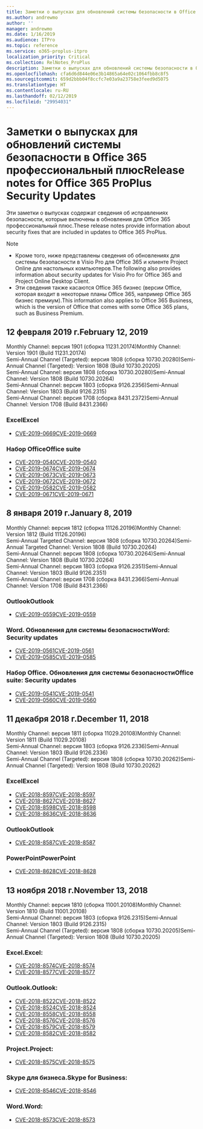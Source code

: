 ```yaml
---
title: Заметки о выпусках для обновлений системы безопасности в Office 365 профессиональный плюс
ms.author: andrewmo
author: ''
manager: andrewmo
ms.date: 1/16/2019
ms.audience: ITPro
ms.topic: reference
ms.service: o365-proplus-itpro
localization_priority: Critical
ms.collection: RelNotes_ProPlus
description: Заметки о выпусках для обновлений системы безопасности в Office 365 профессиональный плюс, предназначенные для ИТ-специалистов
ms.openlocfilehash: cfa6d6d844e06e3b14865a64e02c1064fbb8c8f5
ms.sourcegitcommit: 659d2bbb04f8ccfc7e03a9a23758e3feed9d5075
ms.translationtype: HT
ms.contentlocale: ru-RU
ms.lasthandoff: 02/12/2019
ms.locfileid: "29954031"
---
```

# <a name="release-notes-for-office-365-proplus-security-updates"></a><span data-ttu-id="dd820-103">Заметки о выпусках для обновлений системы безопасности в Office 365 профессиональный плюс</span><span class="sxs-lookup"><span data-stu-id="dd820-103">Release notes for Office 365 ProPlus Security Updates</span></span>

<span data-ttu-id="dd820-104">Эти заметки о выпусках содержат сведения об исправлениях безопасности, которые включены в обновления для Office 365 профессиональный плюс.</span><span class="sxs-lookup"><span data-stu-id="dd820-104">These release notes provide information about security fixes that are included in updates to Office 365 ProPlus.</span></span>
 
> [!NOTE]
> - <span data-ttu-id="dd820-105">Кроме того, ниже представлены сведения об обновлениях для системы безопасности в Visio Pro для Office 365 и клиенте Project Online для настольных компьютеров.</span><span class="sxs-lookup"><span data-stu-id="dd820-105">The following also provides information about security updates for Visio Pro for Office 365 and Project Online Desktop Client.</span></span>
> - <span data-ttu-id="dd820-106">Эти сведения также касаются Office 365 бизнес (версии Office, которая входит в некоторые планы Office 365, например Office 365 бизнес премиум).</span><span class="sxs-lookup"><span data-stu-id="dd820-106">This information also applies to Office 365 Business, which is the version of Office that comes with some Office 365 plans, such as Business Premium.</span></span>
## <a name="february-12-2019"></a><span data-ttu-id="dd820-107">12 февраля 2019 г.</span><span class="sxs-lookup"><span data-stu-id="dd820-107">February 12, 2019</span></span>
<span data-ttu-id="dd820-108">Monthly Channel: версия 1901 (сборка 11231.20174)</span><span class="sxs-lookup"><span data-stu-id="dd820-108">Monthly Channel: Version 1901 (Build 11231.20174)</span></span>  
<span data-ttu-id="dd820-109">Semi-Annual Channel (Targeted): версия 1808 (сборка 10730.20280)</span><span class="sxs-lookup"><span data-stu-id="dd820-109">Semi-Annual Channel (Targeted): Version 1808 (Build 10730.20205)</span></span>   
<span data-ttu-id="dd820-110">Semi-Annual Channel: версия 1808 (сборка 10730.20280)</span><span class="sxs-lookup"><span data-stu-id="dd820-110">Semi-Annual Channel: Version 1808 (Build 10730.20264)</span></span>  
<span data-ttu-id="dd820-111">Semi-Annual Channel: версия 1803 (сборка 9126.2356)</span><span class="sxs-lookup"><span data-stu-id="dd820-111">Semi-Annual Channel: Version 1803 (Build 9126.2315)</span></span>  
<span data-ttu-id="dd820-112">Semi-Annual Channel: версия 1708 (сборка 8431.2372)</span><span class="sxs-lookup"><span data-stu-id="dd820-112">Semi-Annual Channel: Version 1708 (Build 8431.2366)</span></span>  


### <a name="excel"></a><span data-ttu-id="dd820-113">Excel</span><span class="sxs-lookup"><span data-stu-id="dd820-113">Excel</span></span>

-   [<span data-ttu-id="dd820-114">CVE-2019-0669</span><span class="sxs-lookup"><span data-stu-id="dd820-114">CVE-2019-0669</span></span>](https://portal.msrc.microsoft.com/ru-RU/security-guidance/advisory/CVE-2019-0669)

### <a name="office-suite"></a><span data-ttu-id="dd820-115">Набор Office</span><span class="sxs-lookup"><span data-stu-id="dd820-115">Office suite</span></span>

-   [<span data-ttu-id="dd820-116">CVE-2019-0540</span><span class="sxs-lookup"><span data-stu-id="dd820-116">CVE-2019-0540</span></span>](https://portal.msrc.microsoft.com/ru-RU/security-guidance/advisory/CVE-2019-0540)
-   [<span data-ttu-id="dd820-117">CVE-2019-0674</span><span class="sxs-lookup"><span data-stu-id="dd820-117">CVE-2019-0674</span></span>](https://portal.msrc.microsoft.com/ru-RU/security-guidance/advisory/CVE-2019-0674)
-   [<span data-ttu-id="dd820-118">CVE-2019-0673</span><span class="sxs-lookup"><span data-stu-id="dd820-118">CVE-2019-0673</span></span>](https://portal.msrc.microsoft.com/ru-RU/security-guidance/advisory/CVE-2019-0673)
-   [<span data-ttu-id="dd820-119">CVE-2019-0672</span><span class="sxs-lookup"><span data-stu-id="dd820-119">CVE-2019-0672</span></span>](https://portal.msrc.microsoft.com/ru-RU/security-guidance/advisory/CVE-2019-0672)
-   [<span data-ttu-id="dd820-120">CVE-2019-0582</span><span class="sxs-lookup"><span data-stu-id="dd820-120">CVE-2019-0582</span></span>](https://portal.msrc.microsoft.com/ru-RU/security-guidance/advisory/CVE-2019-0582)
-   [<span data-ttu-id="dd820-121">CVE-2019-0671</span><span class="sxs-lookup"><span data-stu-id="dd820-121">CVE-2019-0671</span></span>](https://portal.msrc.microsoft.com/ru-RU/security-guidance/advisory/CVE-2019-0671)

## <a name="january-8-2019"></a><span data-ttu-id="dd820-122">8 января 2019 г.</span><span class="sxs-lookup"><span data-stu-id="dd820-122">January 8, 2019</span></span>

<span data-ttu-id="dd820-123">Monthly Channel: версия 1812 (сборка 11126.20196)</span><span class="sxs-lookup"><span data-stu-id="dd820-123">Monthly Channel: Version 1812 (Build 11126.20196)</span></span>  
<span data-ttu-id="dd820-124">Semi-Annual Targeted Channel: версия 1808 (сборка 10730.20264)</span><span class="sxs-lookup"><span data-stu-id="dd820-124">Semi-Annual Targeted Channel: Version 1808 (Build 10730.20264)</span></span>  
<span data-ttu-id="dd820-125">Semi-Annual Channel: версия 1808 (сборка 10730.20264)</span><span class="sxs-lookup"><span data-stu-id="dd820-125">Semi-Annual Channel: Version 1808 (Build 10730.20264)</span></span>  
<span data-ttu-id="dd820-126">Semi-Annual Channel: версия 1803 (сборка 9126.2351)</span><span class="sxs-lookup"><span data-stu-id="dd820-126">Semi-Annual Channel: Version 1803 (Build 9126.2351)</span></span>  
<span data-ttu-id="dd820-127">Semi-Annual Channel: версия 1708 (сборка 8431.2366)</span><span class="sxs-lookup"><span data-stu-id="dd820-127">Semi-Annual Channel: Version 1708 (Build 8431.2366)</span></span>  


### <a name="outlook"></a><span data-ttu-id="dd820-128">Outlook</span><span class="sxs-lookup"><span data-stu-id="dd820-128">Outlook</span></span>
-   [<span data-ttu-id="dd820-129">CVE-2019-0559</span><span class="sxs-lookup"><span data-stu-id="dd820-129">CVE-2019-0559</span></span>](https://portal.msrc.microsoft.com/ru-RU/security-guidance/advisory/CVE-2019-0559)

### <a name="word-security-updates"></a><span data-ttu-id="dd820-130">Word. Обновления для системы безопасности</span><span class="sxs-lookup"><span data-stu-id="dd820-130">Word: Security updates</span></span> 
-   [<span data-ttu-id="dd820-131">CVE-2019-0561</span><span class="sxs-lookup"><span data-stu-id="dd820-131">CVE-2019-0561</span></span>](https://portal.msrc.microsoft.com/ru-RU/security-guidance/advisory/CVE-2019-0561)
-   [<span data-ttu-id="dd820-132">CVE-2019-0585</span><span class="sxs-lookup"><span data-stu-id="dd820-132">CVE-2019-0585</span></span>](https://portal.msrc.microsoft.com/ru-RU/security-guidance/advisory/CVE-2019-0585) 
 
### <a name="office-suite-security-updates"></a><span data-ttu-id="dd820-133">Набор Office. Обновления для системы безопасности</span><span class="sxs-lookup"><span data-stu-id="dd820-133">Office suite: Security updates</span></span> 
-   [<span data-ttu-id="dd820-134">CVE-2019-0541</span><span class="sxs-lookup"><span data-stu-id="dd820-134">CVE-2019-0541</span></span>](https://portal.msrc.microsoft.com/ru-RU/security-guidance/advisory/CVE-2019-0541)
-   [<span data-ttu-id="dd820-135">CVE-2019-0560</span><span class="sxs-lookup"><span data-stu-id="dd820-135">CVE-2019-0560</span></span>](https://portal.msrc.microsoft.com/ru-RU/security-guidance/advisory/CVE-2019-0560)

## <a name="december-11-2018"></a><span data-ttu-id="dd820-136">11 декабря 2018 г.</span><span class="sxs-lookup"><span data-stu-id="dd820-136">December 11, 2018</span></span>
<span data-ttu-id="dd820-137">Monthly Channel: версия 1811 (сборка 11029.20108)</span><span class="sxs-lookup"><span data-stu-id="dd820-137">Monthly Channel: Version 1811 (Build 11029.20108)</span></span>  
<span data-ttu-id="dd820-138">Semi-Annual Channel: версия 1803 (сборка 9126.2336)</span><span class="sxs-lookup"><span data-stu-id="dd820-138">Semi-Annual Channel: Version 1803 (Build 9126.2336)</span></span>  
<span data-ttu-id="dd820-139">Semi-Annual Channel (Targeted): версия 1808 (сборка 10730.20262)</span><span class="sxs-lookup"><span data-stu-id="dd820-139">Semi-Annual Channel (Targeted): Version 1808 (Build 10730.20262)</span></span>  

### <a name="excel"></a><span data-ttu-id="dd820-140">Excel</span><span class="sxs-lookup"><span data-stu-id="dd820-140">Excel</span></span>

-   [<span data-ttu-id="dd820-141">CVE-2018-8597</span><span class="sxs-lookup"><span data-stu-id="dd820-141">CVE-2018-8597</span></span>](https://portal.msrc.microsoft.com/ru-RU/security-guidance/advisory/CVE-2018-8597)
-   [<span data-ttu-id="dd820-142">CVE-2018-8627</span><span class="sxs-lookup"><span data-stu-id="dd820-142">CVE-2018-8627</span></span>](https://portal.msrc.microsoft.com/ru-RU/security-guidance/advisory/CVE-2018-8627)
-   [<span data-ttu-id="dd820-143">CVE-2018-8598</span><span class="sxs-lookup"><span data-stu-id="dd820-143">CVE-2018-8598</span></span>](https://portal.msrc.microsoft.com/ru-RU/security-guidance/advisory/CVE-2018-8598)
-   [<span data-ttu-id="dd820-144">CVE-2018-8636</span><span class="sxs-lookup"><span data-stu-id="dd820-144">CVE-2018-8636</span></span>](https://portal.msrc.microsoft.com/ru-RU/security-guidance/advisory/CVE-2018-8636)

### <a name="outlook"></a><span data-ttu-id="dd820-145">Outlook</span><span class="sxs-lookup"><span data-stu-id="dd820-145">Outlook</span></span>

-   [<span data-ttu-id="dd820-146">CVE-2018-8587</span><span class="sxs-lookup"><span data-stu-id="dd820-146">CVE-2018-8587</span></span>](https://portal.msrc.microsoft.com/ru-RU/security-guidance/advisory/CVE-2018-8587)

### <a name="powerpoint"></a><span data-ttu-id="dd820-147">PowerPoint</span><span class="sxs-lookup"><span data-stu-id="dd820-147">PowerPoint</span></span>

-   [<span data-ttu-id="dd820-148">CVE-2018-8628</span><span class="sxs-lookup"><span data-stu-id="dd820-148">CVE-2018-8628</span></span>](https://portal.msrc.microsoft.com/ru-RU/security-guidance/advisory/CVE-2018-8628)

## <a name="november-13-2018"></a><span data-ttu-id="dd820-149">13 ноября 2018 г.</span><span class="sxs-lookup"><span data-stu-id="dd820-149">November 13, 2018</span></span>
<span data-ttu-id="dd820-150">Monthly Channel: версия 1810 (сборка 11001.20108)</span><span class="sxs-lookup"><span data-stu-id="dd820-150">Monthly Channel: Version 1810 (Build 11001.20108)</span></span>  
<span data-ttu-id="dd820-151">Semi-Annual Channel: версия 1803 (сборка 9126.2315)</span><span class="sxs-lookup"><span data-stu-id="dd820-151">Semi-Annual Channel: Version 1803 (Build 9126.2315)</span></span>  
<span data-ttu-id="dd820-152">Semi-Annual Channel (Targeted): версия 1808 (сборка 10730.20205)</span><span class="sxs-lookup"><span data-stu-id="dd820-152">Semi-Annual Channel (Targeted): Version 1808 (Build 10730.20205)</span></span>  

### <a name="excel"></a><span data-ttu-id="dd820-153">Excel.</span><span class="sxs-lookup"><span data-stu-id="dd820-153">Excel:</span></span>

-   [<span data-ttu-id="dd820-154">CVE-2018-8574</span><span class="sxs-lookup"><span data-stu-id="dd820-154">CVE-2018-8574</span></span>](https://portal.msrc.microsoft.com/ru-RU/security-guidance/advisory/CVE-2018-8574)
-   [<span data-ttu-id="dd820-155">CVE-2018-8577</span><span class="sxs-lookup"><span data-stu-id="dd820-155">CVE-2018-8577</span></span>](https://portal.msrc.microsoft.com/ru-RU/security-guidance/advisory/CVE-2018-8577)

### <a name="outlook"></a><span data-ttu-id="dd820-156">Outlook.</span><span class="sxs-lookup"><span data-stu-id="dd820-156">Outlook:</span></span>

-   [<span data-ttu-id="dd820-157">CVE-2018-8522</span><span class="sxs-lookup"><span data-stu-id="dd820-157">CVE-2018-8522</span></span>](https://portal.msrc.microsoft.com/ru-RU/security-guidance/advisory/CVE-2018-8522)
-   [<span data-ttu-id="dd820-158">CVE-2018-8524</span><span class="sxs-lookup"><span data-stu-id="dd820-158">CVE-2018-8524</span></span>](https://portal.msrc.microsoft.com/ru-RU/security-guidance/advisory/CVE-2018-8524)
-   [<span data-ttu-id="dd820-159">CVE-2018-8558</span><span class="sxs-lookup"><span data-stu-id="dd820-159">CVE-2018-8558</span></span>](https://portal.msrc.microsoft.com/ru-RU/security-guidance/advisory/CVE-2018-8558)
-   [<span data-ttu-id="dd820-160">CVE-2018-8576</span><span class="sxs-lookup"><span data-stu-id="dd820-160">CVE-2018-8576</span></span>](https://portal.msrc.microsoft.com/ru-RU/security-guidance/advisory/CVE-2018-8576)
-   [<span data-ttu-id="dd820-161">CVE-2018-8579</span><span class="sxs-lookup"><span data-stu-id="dd820-161">CVE-2018-8579</span></span>](https://portal.msrc.microsoft.com/ru-RU/security-guidance/advisory/CVE-2018-8579)
-   [<span data-ttu-id="dd820-162">CVE-2018-8582</span><span class="sxs-lookup"><span data-stu-id="dd820-162">CVE-2018-8582</span></span>](https://portal.msrc.microsoft.com/ru-RU/security-guidance/advisory/CVE-2018-8582)

### <a name="project"></a><span data-ttu-id="dd820-163">Project.</span><span class="sxs-lookup"><span data-stu-id="dd820-163">Project:</span></span>

-   [<span data-ttu-id="dd820-164">CVE-2018-8575</span><span class="sxs-lookup"><span data-stu-id="dd820-164">CVE-2018-8575</span></span>](https://portal.msrc.microsoft.com/ru-RU/security-guidance/advisory/CVE-2018-8575)

### <a name="skype-for-business"></a><span data-ttu-id="dd820-165">Skype для бизнеса.</span><span class="sxs-lookup"><span data-stu-id="dd820-165">Skype for Business:</span></span>

-   [<span data-ttu-id="dd820-166">CVE-2018-8546</span><span class="sxs-lookup"><span data-stu-id="dd820-166">CVE-2018-8546</span></span>](https://portal.msrc.microsoft.com/ru-RU/security-guidance/advisory/CVE-2018-8546)

### <a name="word"></a><span data-ttu-id="dd820-167">Word.</span><span class="sxs-lookup"><span data-stu-id="dd820-167">Word:</span></span>

-   [<span data-ttu-id="dd820-168">CVE-2018-8573</span><span class="sxs-lookup"><span data-stu-id="dd820-168">CVE-2018-8573</span></span>](https://portal.msrc.microsoft.com/ru-RU/security-guidance/advisory/CVE-2018-8573)